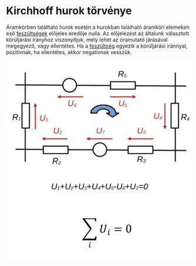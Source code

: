 # Kirchhoff hurok törvénye

Áramkörben található hurok esetén a hurokban található áramköri elemeken eső [feszültségek](./feszultseg.md) előjeles eredője nulla. Az előjelezést az általunk választott körüljárási irányhoz viszonyítjuk, mely lehet az óramutató járásával megegyező, vagy ellentétes. Ha a [feszültség](./feszultseg.md) egyezik a körüljárási iránnyal, pozitívnak, ha ellentétes, akkor negatívnak vesszük.

![alt text](./img/kirchhoff-hurok-torvenye.png)